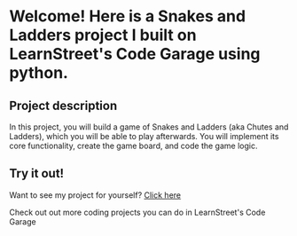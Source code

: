 
Welcome! Here is a Snakes and Ladders project I built on LearnStreet's Code Garage using python.
===============================================================================================================

Project description
-------------------------

In this project, you will build a game of Snakes and Ladders  (aka Chutes and Ladders), which you will be able to play afterwards. You will implement its core functionality, create the game board, and code the game logic. 

Try it out!
--------------

Want to see my project for yourself? [Click here](http://www.learnstreet.com//profile/52b0ae3076b99c0379003557?page_name=project)

Check out out more coding projects you can do in LearnStreet's Code Garage
		